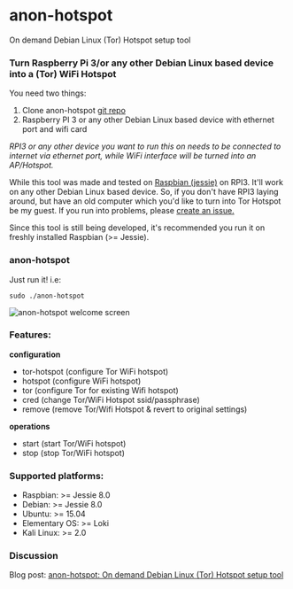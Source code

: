 # anon-hotspot
On demand Debian Linux (Tor) Hotspot setup tool

### Turn Raspberry Pi 3/or any other Debian Linux based device into a (Tor) WiFi Hotspot

You need two things:

1. Clone anon-hotspot [git repo](https://github.com/AdnanHodzic/anon-hotspot.git)
2. Raspberry PI 3 or any other Debian Linux based device with ethernet port and wifi card

*RPI3 or any other device you want to run this on needs to be connected to internet via ethernet port, while WiFi interface will be turned into an AP/Hotspot.*

While this tool was made and tested on [Raspbian (jessie)](https://www.raspberrypi.org/downloads/raspbian/) on RPI3. It'll work on any other Debian Linux based device. So, if you don't have RPI3 laying around, but have an old computer which you'd like to turn into Tor Hotspot be my guest. If you run into problems, please [create an issue.](https://github.com/AdnanHodzic/anon-hotspot/issues)

Since this tool is still being developed, it's recommended you run it on freshly installed Raspbian (>= Jessie).

### anon-hotspot

Just run it! i.e:

`sudo ./anon-hotspot`

![anon-hotspot welcome screen](http://foolcontrol.org/wp-content/uploads/2016/09/anon-hotspot.png)

### Features:

__configuration__

* tor-hotspot (configure Tor WiFi hotspot)
* hotspot (configure WiFi hotspot)
* tor (configure Tor for existing Wifi hotspot)
* cred (change Tor/WiFi Hotspot ssid/passphrase)
* remove (remove Tor/Wifi Hotspot & revert to original settings)

__operations__

* start (start Tor/WiFi hotspot)
* stop (stop Tor/WiFi hotspot)

### Supported platforms:

* Raspbian: >= Jessie 8.0
* Debian: >= Jessie 8.0
* Ubuntu: >= 15.04
* Elementary OS: >= Loki
* Kali Linux: >= 2.0

### Discussion
Blog post: [anon-hotspot: On demand Debian Linux (Tor) Hotspot setup tool](http://foolcontrol.org/?p=1853)
